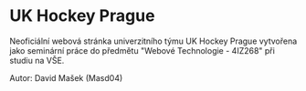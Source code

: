 # UK Hockey Prague
Neoficiální webová stránka univerzitního týmu UK Hockey Prague vytvořena jako seminární práce do předmětu "Webové Technologie - 4IZ268" při studiu na VŠE.

Autor: David Mašek (Masd04)
